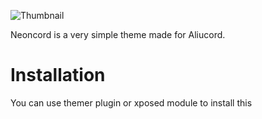 

![Thumbnail](https://user-images.githubusercontent.com/71364321/132950810-79749f74-ad00-45a1-a4d5-96470a3e0e0a.png)


Neoncord is a very simple theme made for Aliucord.

# Installation
You can use themer plugin or xposed module to install this

